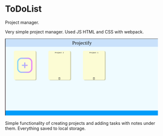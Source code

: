 # ToDoList

Project manager.

Very simple project manager. Used JS HTML and CSS with webpack. 

![Alt text](image.png)

Simple functionality of creating projects and adding tasks with notes under them. Everything saved to local storage.